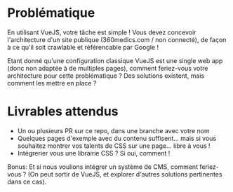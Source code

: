 # Problématique

En utilisant VueJS, votre tâche est simple ! Vous devez concevoir l'architecture d'un site publique (360medics.com / non connecté), de façon à ce qu'il soit crawlable et référencable par Google ! 

Etant donné qu'une configuration classique VueJS est une single web app (donc non adaptée à de multiples pages), comment feriez-vous votre architecture pour cette problématique ? Des solutions existent, mais comment les mettre en place ?


# Livrables attendus

- Un ou plusieurs PR sur ce repo, dans une branche avec votre nom
- Quelques pages d'exemple avec du contenu suffisent... mais si vous souhaitez montrer vos talents de CSS sur une page... libre à vous !
- Intégrerier vous une librairie CSS ? Si oui, comment ! 

Bonus: Et si nous voulions intégrer un système de CMS, comment feriez-vous ? (On peut sortir de VueJS, et explorer d'autres solutions pertinentes dans ce cas).

